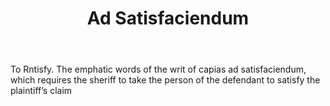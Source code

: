 ---
title: Ad Satisfaciendum
letter: A
permalink: "/definitions/bld-ad-satisfaciendum.html"
body: To Rntisfy. The emphatic words of the writ of capias ad satisfaciendum, which
  requires the sheriff to take the person of the defendant to satisfy the plaintiff’s
  claim
published_at: '2018-07-07'
source: Black's Law Dictionary 2nd Ed (1910)
layout: post
---